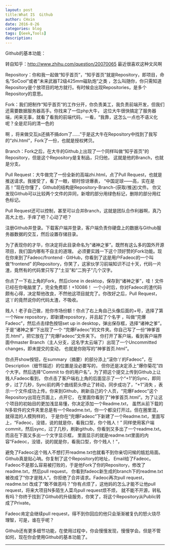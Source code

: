 ```yaml
---
layout: post
title:What IS  Github 
author: CHxin
date: 2016-8-26
categories: blog
tags: [Geek,Tools]
description: 
---
```

Github的基本功能：



转自知乎：http://www.zhihu.com/question/20070065  最近很喜欢这种文风啊


Repository：你和我一起做“知乎首页”，“知乎首页”就是Repository，即项目，命名“SoCool”或者”未来武器T2级425mm磁轨炮“之类
，怎么叫随你，你只需知道Repository是个放项目的地方就行。有时候会出现Repositories，是多个Repository的意思。

Fork：我们把制作“知乎首页“的工作分开，你负责美工，我负责前端开发，但我们还需要数据服务器高手。你找来了一位php大牛，
这位大牛很快搞定了服务器端，闲来无事，就看了看我的前端代码，一看，“我靠，这怎么一点也不语义化呢？全是尼玛的清一色的<div>啊
，将来做交互js还搞不搞dom了……”于是这大牛在Repository中找到了我写的“zhi.html”，Fork了一份，也就是授权拷贝。



Branch：Fork之后，在大牛的Github上出现了一个同样叫做“知乎首页”的Repository，但是这个Repository是复制品，只归他，
这就是他的Branch，也就是分支。

Pull Request：大牛做完了一份全新的高端zhi.html，点了Pull Request，也就是推送请求。我接受了，看了一眼，顿时惊讶爆表，
“中国足球——高，实在是高！”现在你懂了，Github的结构是Repository-Branch-(获取/推送)文件。
你又发现Github可以比较两个文件的异同，新增的部分用绿色标记，删除的部分用红色标记。

Pull Request还可以控制，甚至可以合并Branch，这就是团队合作利器啊，真乃高大上也，手痒了吧？心动了吧？


注册Github并登录。下载客户端并登录，客户端负责你硬盘上的数据与Github服务器数据的交互，然后设置存储目录。


为了表现你的才华，你决定将此目录命名为“诸神之爹”。既然有这么多的国外开源项目，我们国内哪有不自主的道理。
必须要实践一下这个顶好赞的Fork功能。现在你来到了Fadeoc/frontend · GitHub，你看到了这是用户Fadeoc的一个叫做“frontend”
的Repository，你笑了，这家伙学习前端知识不过十天，代码一片渣，竟然有的代码里只写了“土豆”和“二狗子”几个汉字。


你点了一下右上角的Fork，然后clone in desktop，保存到“诸神之爹”，哇！文件已经在你电脑里了，完全免费耶！+10086！
一个小时后，你对Fadeoc的渣代码颇有心得，决定帮他改良，不然他这项目就完了。你改好之后，Pull Request，
这丫的竟然说你的代码太渣，不吸收。

贱人！老子自己做，抢你市场份额！你点了右上角自己头像后面的+号，选择了第一个New repository，即新建repository，并且起了个名字
，叫做“完爆Fadeoc”，然后点击绿色按钮set up in desktop，弹出保存框，选择“诸神之爹”。于是“诸神之爹”下出现了一个
“完爆Fadeoc”的文件夹。你自己写了一份“神爹首页.html”，把它放在了“完爆Fadeoc”文件夹下。
你打开了客户端，看到客户端界面中master Branch（主人分支，这名字太云端了）出现了一个Uncommitted changes，即未提交的变动，
也就是你刚写的“神爹首页.html”。

你点开show按钮，在summary（摘要）的部分添上“滚你丫的Fadeoc”，在Description（细节描述）的位置是没必要写的，
但你还是决定添上“爆你菊花”四个大字。然后选择“Commit to 你的用户名”。为了把这个提交上传到Github上让贱人Fadeoc看到，
你点击了客户端右上角的后面显示了一个“+1”的Sync，即同步，过了几秒，Sync前的两个曲线箭头停止了转动，同步成功了，“+1”消失
，表示一个文件成功上传。你来到Github，刷新自己的个人页，“完爆Fadeoc”这个Repository出现在页面上，点开它，
在里面你看到了”神爹首页.html”。为了让这个项目的初始目的更加浅显易懂，你决定添加一个Readme.txt，
虽然从前下载的N多软件的文件夹里总是有一个Readme.txt，你一个都没打开过。但在圈里混，就得混的人模狗样的，
于是你在“完爆Fadeoc”下新建了一个Readme.txt，里面写上，“Fadeoc，没错，说的就是你，看我口型，你个贱人！”
同样使用客户端commit，然后sync，过了几秒，刷新github，你看到又多出了一个readme.txt。而且在下面又多出一个文字显示框，
里面显示的就是readme.txt里面的内容“Fadeoc，没错，说的就是你，看我口型，你个贱人！”，

避免了Fadeoc这个贱人不想打开readme.txt也就看不到你亲切问候的尴尬局面。Github真是贴心呐。你复制了这个Repository的地址，
Email给了Fadeoc。Fadeoc不是那么容易被打败的，于是他Fork了你的Repository，修改了readme.txt，然后pull request，
你看到fadeoc新生成的branch下的readme.txt被改成了“你才是贱人”。你拒绝了合并请求。Fadeoc再次pull request，readme.txt
改成了“敢不做恶吗？”你有点烦了，这他妈的怎么才能不让他pull request，将来大项目N多陌生人菜鸟pull request烦不烦，
就不能不开源，转私有吗？你终于找到了Github的升级服务，你笑了，将这个Repository从Public转成了Private。

Fadeoc肯定会继续pull request，得不到你回应的他只会渐渐被复仇的怒火烧尽理智，可是，谁在乎呢？

Github还有更多细节功能，在使用过程中，你会慢慢发现，慢慢学会。但是不管如何，现在你会使用Github的基本功能了。


---





